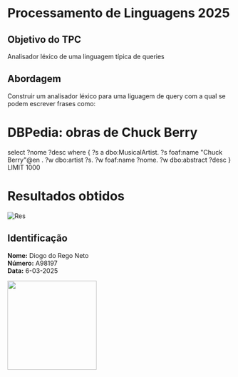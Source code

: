 # Processamento de Linguagens 2025

## Objetivo do TPC

Analisador léxico de uma linguagem típica de queries

## Abordagem

Construir um analisador léxico para uma liguagem de query com a qual se podem escrever frases como: 

# DBPedia: obras de Chuck Berry
select ?nome ?desc where {
?s a dbo:MusicalArtist.
?s foaf:name "Chuck Berry"@en .
?w dbo:artist ?s.
?w foaf:name ?nome.
?w dbo:abstract ?desc
} LIMIT 1000

# Resultados obtidos
![Res](Screenshot%202025-03-11%20at%2008.56.30.png)

## Identificação

**Nome:** Diogo do Rego Neto  
**Número:** A98197  
**Data:** 6-03-2025

<img src="https://github.com/user-attachments/assets/385c7dc7-ea9c-4c82-b595-82a84b63bac0" width="200">

